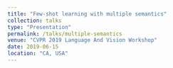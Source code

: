 ```yaml
---
title: "Few-shot learning with multiple semantics"
collection: talks
type: "Presentation"
permalink: /talks/multiple-semantics
venue: "CVPR 2019 Language And Vision Workshop"
date: 2019-06-15
location: "CA, USA"
---
```


